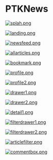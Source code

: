 # PTKNews
[![splah.png](https://i.postimg.cc/13F6CCtZ/splah.png)](https://postimg.cc/NKg5LxmN)

[![landing.png](https://i.postimg.cc/GtshLf6L/landing.png)](https://postimg.cc/CnSVJcFX)

[![newsfeed.png](https://i.postimg.cc/w38x7Vdh/newsfeed.png)](https://postimg.cc/rRj2H5sm)

[![allarticles.png](https://i.postimg.cc/c4wwTk6G/allarticles.png)](https://postimg.cc/CzMRxNjc)

[![bookmark.png](https://i.postimg.cc/tTsV628f/bookmark.png)](https://postimg.cc/PpkxszXz)

[![profile.png](https://i.postimg.cc/90TR8zmY/profile.png)](https://postimg.cc/bSywdy2Z)

[![profile2.png](https://i.postimg.cc/fbL348WL/profile2.png)](https://postimg.cc/ZWGYpFdt)

[![drawer1.png](https://i.postimg.cc/VvcLNgwX/drawer1.png)](https://postimg.cc/bD3jCQsv)

[![drawer2.png](https://i.postimg.cc/x1djqqwp/drawer2.png)](https://postimg.cc/JG9C274j)

[![detail1.png](https://i.postimg.cc/tgZXtwCh/detail1.png)](https://postimg.cc/xkQD9smC)

[![filterdrawer1.png](https://i.postimg.cc/NfsBP5jG/filterdrawer1.png)](https://postimg.cc/SjvBnQ9H)

[![filterdrawer2.png](https://i.postimg.cc/Jhcpg4nm/filterdrawer2.png)](https://postimg.cc/3yNj0hmb)

[![articlefilter.png](https://i.postimg.cc/tg5zkSS4/articlefilter.png)](https://postimg.cc/f3VXTKQG)

[![commentbox.png](https://i.postimg.cc/zD9PVQ4s/commentbox.png)](https://postimg.cc/Jt5QFprx)
